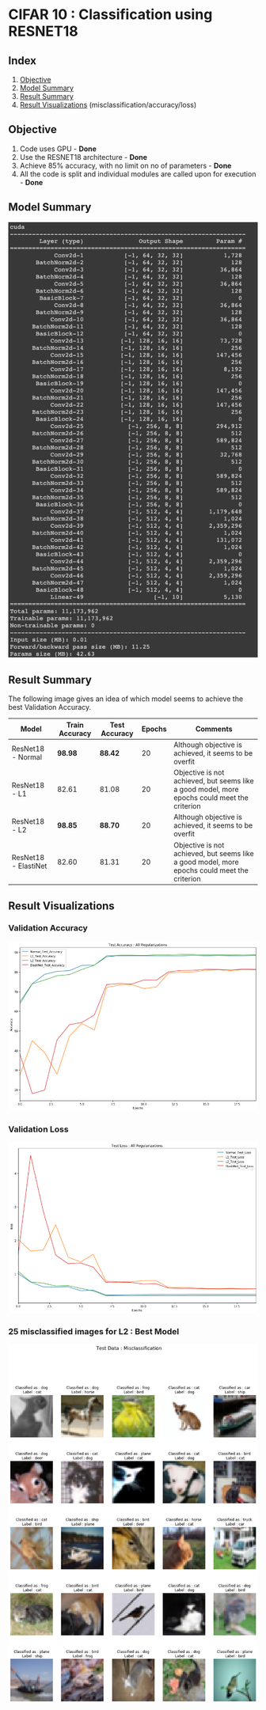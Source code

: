 
# CIFAR 10 : Classification using RESNET18

## Index  
1. [Objective](#objective)  
2. [Model Summary](#model-summary)
3. [Result Summary](#result-summary)
4. [Result Visualizations](#result-visualizations) (misclassification/accuracy/loss)

## Objective   
1. Code uses GPU - **Done**  
2. Use the RESNET18 architecture - **Done**  
3. Achieve 85% accuracy, with no limit on no of parameters - **Done**   
4. All the code is split and individual modules are called upon for execution - **Done**    

## Model Summary  

![Model Summary](./images/Model_Summary.png)

## Result Summary

The following image gives an idea of which model seems to achieve the best Validation Accuracy.


| Model | Train Accuracy | Test Accuracy | Epochs | Comments |
| --- | --- | --- | --- | --- |
| ResNet18 - Normal | **98.98** | **88.42** | 20 | Although objective is achieved, it seems to be overfit |
| ResNet18 - L1 | 82.61| 81.08 | 20 | Objective is not achieved, but seems like a good model, more epochs could meet the criterion |
| ResNet18 - L2 | **98.85** | **88.70** | 20 | Although objective is achieved, it seems to be overfit |
| ResNet18 - ElastiNet | 82.60 | 81.31 | 20 | Objective is not achieved, but seems like a good model, more epochs could meet the criterion |

## Result Visualizations

### Validation Accuracy   
![Validation Accuracy](./images/Test_Accuracy.png)

### Validation Loss  
![Validation Loss](./images/Test_Loss.png)

### 25 misclassified images for L2 : Best Model  
![L2 misclassified](./images/L2_Test_Misclassification.png)

